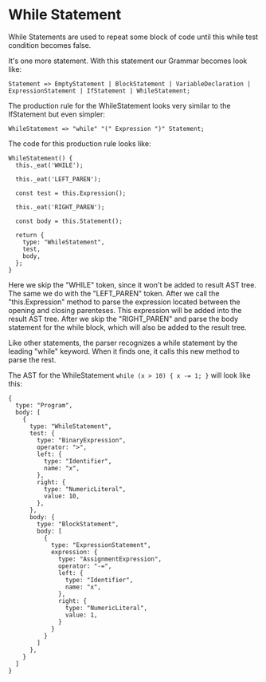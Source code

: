 # While Statement

While Statements are used to repeat some block of code until this while test condition becomes false.

It's one more statement. With this statement our Grammar becomes look like:

```
Statement => EmptyStatement | BlockStatement | VariableDeclaration | ExpressionStatement | IfStatement | WhileStatement;
```

The production rule for the WhileStatement looks very similar to the IfStatement but even simpler:

```
WhileStatement => "while" "(" Expression ")" Statement;
```

The code for this production rule looks like:

```
WhileStatement() {
  this._eat('WHILE');

  this._eat('LEFT_PAREN');

  const test = this.Expression();

  this._eat('RIGHT_PAREN');

  const body = this.Statement();

  return {
    type: "WhileStatement",
    test,
    body,
  };  
}
```

Here we skip the "WHILE" token, since it won't be added to result AST tree. The same we do with the "LEFT_PAREN" token. After we call the "this.Expression" method to parse the expression located between the opening and closing parenteses. This expression will be added into the result AST tree. After we skip the "RIGHT_PAREN" and parse the body statement for the while block, which will also be added to the result tree. 

Like other statements, the parser recognizes a while statement by the leading "while" keyword. When it finds one, it calls this new method to parse the rest.

The AST for the WhileStatement `while (x > 10) { x -= 1; }` will look like this:

```
{
  type: "Program",
  body: [
    {   
      type: "WhileStatement",
      test: {
        type: "BinaryExpression",
        operator: ">",
        left: {
          type: "Identifier",
          name: "x",
        },  
        right: {
          type: "NumericLiteral", 
          value: 10, 
        },  
      },  
      body: {
        type: "BlockStatement",
        body: [
          {   
            type: "ExpressionStatement",
            expression: {
              type: "AssignmentExpression",
              operator: "-=",
              left: {
                type: "Identifier",
                name: "x",
              },  
              right: {
                type: "NumericLiteral",
                value: 1,
              }   
            }   
          }   
        ]   
      },  
    }  
  ]
}
```
